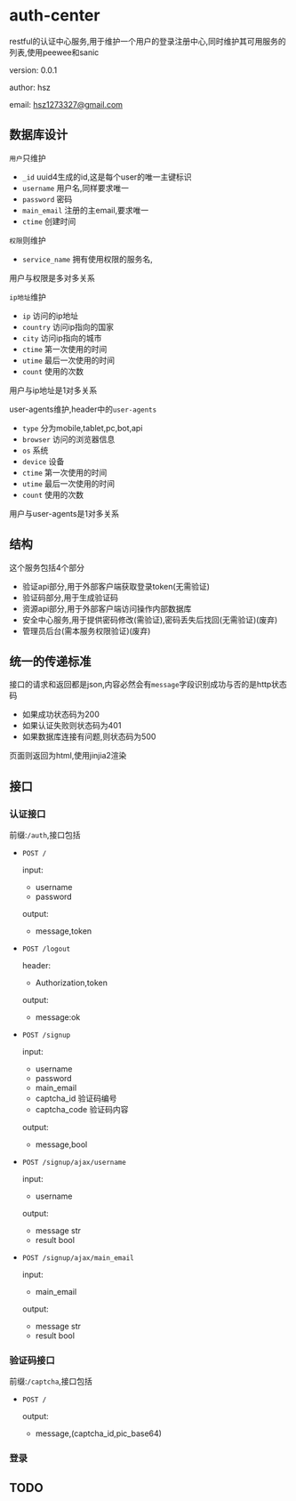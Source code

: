 # auth-center

restful的认证中心服务,用于维护一个用户的登录注册中心,同时维护其可用服务的列表,使用peewee和sanic

version: 0.0.1

author: hsz

email: hsz1273327@gmail.com


## 数据库设计

`用户`只维护

+ `_id` uuid4生成的id,这是每个user的唯一主键标识
+ `username` 用户名,同样要求唯一
+ `password` 密码
+ `main_email` 注册的主email,要求唯一
+ `ctime` 创建时间

`权限`则维护

+ `service_name` 拥有使用权限的服务名,

用户与权限是多对多关系


`ip地址`维护

+ `ip` 访问的ip地址
+ `country` 访问ip指向的国家
+ `city` 访问ip指向的城市
+ `ctime` 第一次使用的时间
+ `utime` 最后一次使用的时间
+ `count` 使用的次数

用户与ip地址是1对多关系

user-agents维护,header中的`user-agents`

+ `type` 分为mobile,tablet,pc,bot,api
+ `browser` 访问的浏览器信息
+ `os` 系统
+ `device` 设备
+ `ctime` 第一次使用的时间
+ `utime` 最后一次使用的时间
+ `count` 使用的次数

用户与user-agents是1对多关系

## 结构

这个服务包括4个部分

+ 验证api部分,用于外部客户端获取登录token(无需验证)
+ 验证码部分,用于生成验证码
+ 资源api部分,用于外部客户端访问操作内部数据库
+ 安全中心服务,用于提供密码修改(需验证),密码丢失后找回(无需验证)(废弃)
+ 管理员后台(需本服务权限验证)(废弃)

## 统一的传递标准

接口的请求和返回都是json,内容必然会有`message`字段识别成功与否的是http状态码

+ 如果成功状态码为200
+ 如果认证失败则状态码为401
+ 如果数据库连接有问题,则状态码为500

页面则返回为html,使用jinjia2渲染

## 接口

### 认证接口

前缀:`/auth`,接口包括

+ `POST /`

    input:
    + username
    + password

    output:
    + message,token




+ `POST /logout`

    header:
    + Authorization,token

    output:
    + message:ok


+ `POST /signup`

    input:
    + username
    + password
    + main_email
    + captcha_id 验证码编号
    + captcha_code 验证码内容

    output:
    + message,bool


+ `POST /signup/ajax/username`

    input:
    + username

    output:
    + message str
    + result bool

+ `POST /signup/ajax/main_email`

    input:
    + main_email

    output:
    + message str
    + result bool



### 验证码接口

前缀:`/captcha`,接口包括

+ `POST /`

    output:
    + message,(captcha_id,pic_base64)

### 登录

## TODO
